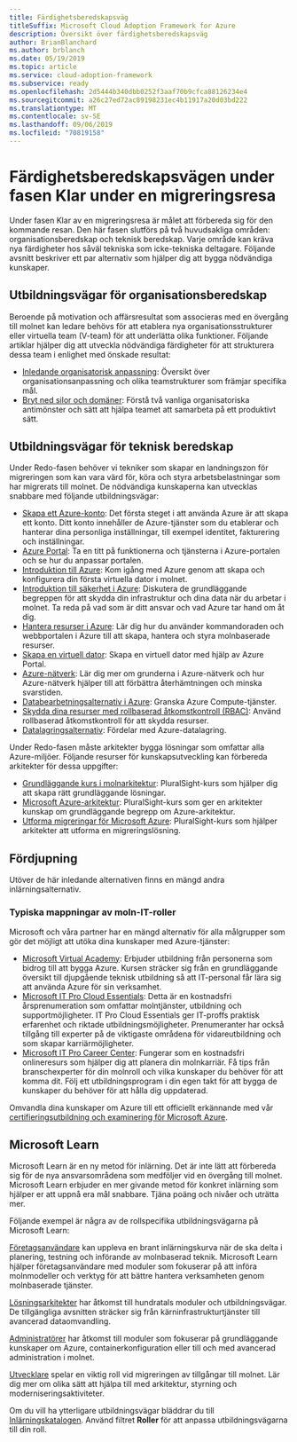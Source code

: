 ```yaml
---
title: Färdighetsberedskapsväg
titleSuffix: Microsoft Cloud Adoption Framework for Azure
description: Översikt över färdighetsberedskapsväg
author: BrianBlanchard
ms.author: brblanch
ms.date: 05/19/2019
ms.topic: article
ms.service: cloud-adoption-framework
ms.subservice: ready
ms.openlocfilehash: 2d5444b340dbb0252f3aaf70b9cfca88126234e4
ms.sourcegitcommit: a26c27ed72ac89198231ec4b11917a20d03bd222
ms.translationtype: MT
ms.contentlocale: sv-SE
ms.lasthandoff: 09/06/2019
ms.locfileid: "70819158"
---
```

# <a name="skills-readiness-path-during-the-ready-phase-of-a-migration-journey"></a>Färdighetsberedskapsvägen under fasen Klar under en migreringsresa

Under fasen Klar av en migreringsresa är målet att förbereda sig för den kommande resan. Den här fasen slutförs på två huvudsakliga områden: organisationsberedskap och teknisk beredskap. Varje område kan kräva nya färdigheter hos såväl tekniska som icke-tekniska deltagare. Följande avsnitt beskriver ett par alternativ som hjälper dig att bygga nödvändiga kunskaper.

## <a name="organizational-readiness-learning-paths"></a>Utbildningsvägar för organisationsberedskap

Beroende på motivation och affärsresultat som associeras med en övergång till molnet kan ledare behövs för att etablera nya organisationsstrukturer eller virtuella team (V-team) för att underlätta olika funktioner. Följande artiklar hjälper dig att utveckla nödvändiga färdigheter för att strukturera dessa team i enlighet med önskade resultat:

- [Inledande organisatorisk anpassning](./index.md): Översikt över organisationsanpassning och olika teamstrukturer som främjar specifika mål.
- [Bryt ned silor och domäner](../organization/fiefdoms-silos.md): Förstå två vanliga organisatoriska antimönster och sätt att hjälpa teamet att samarbeta på ett produktivt sätt.

## <a name="environmental-technical-readiness-learning-paths"></a>Utbildningsvägar för teknisk beredskap

Under Redo-fasen behöver vi tekniker som skapar en landningszon för migreringen som kan vara värd för, köra och styra arbetsbelastningar som har migrerats till molnet. De nödvändiga kunskaperna kan utvecklas snabbare med följande utbildningsvägar:

- [Skapa ett Azure-konto](/learn/modules/create-an-azure-account): Det första steget i att använda Azure är att skapa ett konto. Ditt konto innehåller de Azure-tjänster som du etablerar och hanterar dina personliga inställningar, till exempel identitet, fakturering och inställningar.
- [Azure Portal](/learn/modules/tour-azure-portal): Ta en titt på funktionerna och tjänsterna i Azure-portalen och se hur du anpassar portalen.
- [Introduktion till Azure](/learn/modules/welcome-to-azure): Kom igång med Azure genom att skapa och konfigurera din första virtuella dator i molnet.
- [Introduktion till säkerhet i Azure](/learn/modules/intro-to-security-in-azure): Diskutera de grundläggande begreppen för att skydda din infrastruktur och dina data när du arbetar i molnet. Ta reda på vad som är ditt ansvar och vad Azure tar hand om åt dig.
- [Hantera resurser i Azure](/learn/paths/manage-resources-in-azure): Lär dig hur du använder kommandoraden och webbportalen i Azure till att skapa, hantera och styra molnbaserade resurser.
- [Skapa en virtuell dator](/learn/modules/create-windows-virtual-machine-in-azure): Skapa en virtuell dator med hjälp av Azure Portal.
- [Azure-nätverk](/learn/modules/intro-to-azure-networking): Lär dig mer om grunderna i Azure-nätverk och hur Azure-nätverk hjälper till att förbättra återhämtningen och minska svarstiden.
- [Databearbetningsalternativ i Azure](/learn/modules/intro-to-azure-compute): Granska Azure Compute-tjänster.
- [Skydda dina resurser med rollbaserad åtkomstkontroll (RBAC)](/learn/modules/secure-azure-resources-with-rbac): Använd rollbaserad åtkomstkontroll för att skydda resurser.
- [Datalagringsalternativ](/learn/modules/intro-to-data-in-azure/index): Fördelar med Azure-datalagring.

Under Redo-fasen måste arkitekter bygga lösningar som omfattar alla Azure-miljöer. Följande resurser för kunskapsutveckling kan förbereda arkitekter för dessa uppgifter:

- [Grundläggande kurs i molnarkitektur](https://app.pluralsight.com/library/courses/cloud-architecture-foundations): PluralSight-kurs som hjälper dig att skapa rätt grundläggande lösningar.
- [Microsoft Azure-arkitektur](https://app.pluralsight.com/library/courses/cloud-architecture-foundations): PluralSight-kurs som ger en arkitekter kunskap om grundläggande begrepp om Azure-arkitektur.
- [Utforma migreringar för Microsoft Azure](https://app.pluralsight.com/library/courses/cloud-architecture-foundations): PluralSight-kurs som hjälper arkitekter att utforma en migreringslösning.

## <a name="deeper-skills-exploration"></a>Fördjupning

Utöver de här inledande alternativen finns en mängd andra inlärningsalternativ.

### <a name="typical-mappings-of-cloud-it-roles"></a>Typiska mappningar av moln-IT-roller

Microsoft och våra partner har en mängd alternativ för alla målgrupper som gör det möjligt att utöka dina kunskaper med Azure-tjänster:

- [Microsoft Virtual Academy](https://mva.microsoft.com/product-training/microsoft-azure): Erbjuder utbildning från personerna som bidrog till att bygga Azure. Kursen sträcker sig från en grundläggande översikt till djupgående teknisk utbildning så att IT-personal får lära sig att använda Azure för sin verksamhet.
- [Microsoft IT Pro Cloud Essentials](https://www.microsoft.com/azureessentials): Detta är en kostnadsfri årsprenumeration som omfattar molntjänster, utbildning och supportmöjligheter. IT Pro Cloud Essentials ger IT-proffs praktisk erfarenhet och riktade utbildningsmöjligheter. Prenumeranter har också tillgång till experter på de viktigaste områdena för vidareutbildning och som skapar karriärmöjligheter.
- [Microsoft IT Pro Career Center](https://www.microsoft.com/itpro): Fungerar som en kostnadsfri onlineresurs som hjälper dig att planera din molnkarriär. Få tips från branschexperter för din molnroll och vilka kunskaper du behöver för att komma dit. Följ ett utbildningsprogram i din egen takt för att bygga de kunskaper du behöver för att hålla dig uppdaterad.

Omvandla dina kunskaper om Azure till ett officiellt erkännande med vår [certifieringsutbildning och examinering för Microsoft Azure](https://www.microsoft.com/learning/azure-certification.aspx).

## <a name="microsoft-learn"></a>Microsoft Learn

Microsoft Learn är en ny metod för inlärning. Det är inte lätt att förbereda sig för de nya ansvarsområdena som medföljer vid en övergång till molnet. Microsoft Learn erbjuder en mer givande metod för konkret inlärning som hjälper er att uppnå era mål snabbare. Tjäna poäng och nivåer och uträtta mer.

Följande exempel är några av de rollspecifika utbildningsvägarna på Microsoft Learn:

[Företagsanvändare](/learn/browse/?roles=business-user) kan uppleva en brant inlärningskurva när de ska delta i planering, testning och införande av molnbaserad teknik. Microsoft Learn hjälper företagsanvändare med moduler som fokuserar på att införa molnmodeller och verktyg för att bättre hantera verksamheten genom molnbaserade tjänster.

[Lösningsarkitekter](/learn/browse/?roles=solution-architect) har åtkomst till hundratals moduler och utbildningsvägar. De tillgängliga avsnitten sträcker sig från kärninfrastrukturtjänster till avancerad dataomvandling.

[Administratörer](/learn/browse/?roles=administrator) har åtkomst till moduler som fokuserar på grundläggande kunskaper om Azure, containerkonfiguration eller till och med avancerad administration i molnet.

[Utvecklare](/learn/browse/?roles=developer&term=infrastructure) spelar en viktig roll vid migreringen av tillgångar till molnet. Lär dig mer om olika sätt att hjälpa till med arkitektur, styrning och moderniseringsaktiviteter.

Om du vill ha ytterligare utbildningsvägar bläddrar du till [Inlärningskatalogen](/learn/browse). Använd filtret **Roller** för att anpassa utbildningsvägarna till din roll.
